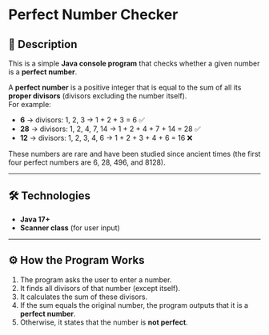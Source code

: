# Perfect Number Checker

## 📖 Description
This is a simple **Java console program** that checks whether a given number is a **perfect number**.

A **perfect number** is a positive integer that is equal to the sum of all its **proper divisors** (divisors excluding the number itself).  
For example:
- **6** → divisors: 1, 2, 3 → 1 + 2 + 3 = 6 ✅
- **28** → divisors: 1, 2, 4, 7, 14 → 1 + 2 + 4 + 7 + 14 = 28 ✅
- **12** → divisors: 1, 2, 3, 4, 6 → 1 + 2 + 3 + 4 + 6 = 16 ❌

These numbers are rare and have been studied since ancient times (the first four perfect numbers are 6, 28, 496, and 8128).

---

## 🛠 Technologies
- **Java 17+**
- **Scanner class** (for user input)

---

## ⚙️ How the Program Works
1. The program asks the user to enter a number.
2. It finds all divisors of that number (except itself).
3. It calculates the sum of these divisors.
4. If the sum equals the original number, the program outputs that it is a **perfect number**.
5. Otherwise, it states that the number is **not perfect**.


